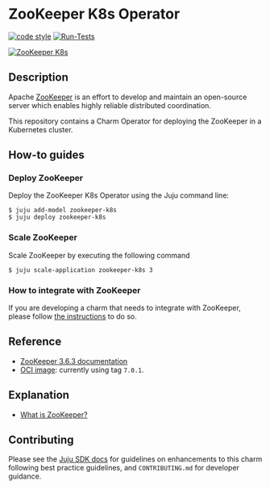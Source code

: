 <!-- Copyright 2022 Canonical Ltd.
See LICENSE file for licensing details. -->

# ZooKeeper K8s Operator

[![code style](https://img.shields.io/badge/code%20style-black-000000.svg)](https://github.com/psf/black/tree/main)
[![Run-Tests](https://github.com/canonical/zookeeper-k8s-operator/actions/workflows/ci.yaml/badge.svg)](https://github.com/canonical/zookeeper-k8s-operator/actions/workflows/ci.yaml)

[![ZooKeeper K8s](https://charmhub.io/zookeeper-k8s/badge.svg)](https://charmhub.io/zookeeper-k8s)

## Description

Apache [ZooKeeper](https://zookeeper.apache.org) is an effort to develop and maintain an open-source server which enables highly reliable distributed coordination.

This repository contains a Charm Operator for deploying the ZooKeeper in a Kubernetes cluster.

<!-- ## Tutorials
-  -->

## How-to guides

### Deploy ZooKeeper

Deploy the ZooKeeper K8s Operator using the Juju command line:

```shell
$ juju add-model zookeeper-k8s
$ juju deploy zookeeper-k8s
```

### Scale ZooKeeper

Scale ZooKeeper by executing the following command

```shell
$ juju scale-application zookeeper-k8s 3
```

### How to integrate with ZooKeeper

If you are developing a charm that needs to integrate with ZooKeeper, please follow [the instructions](https://charmhub.io/zookeeper-k8s/libraries/zookeeper) to do so.

## Reference

- [ZooKeeper 3.6.3 documentation](https://zookeeper.apache.org/doc/r3.6.3/index.html)
- [OCI image](https://hub.docker.com/r/confluentinc/cp-zookeeper): currently using tag `7.0.1`.

## Explanation

- [What is ZooKeeper?](https://zookeeper.apache.org/doc/r3.6.3/zookeeperOver.html)

## Contributing

Please see the [Juju SDK docs](https://juju.is/docs/sdk) for guidelines
on enhancements to this charm following best practice guidelines, and
`CONTRIBUTING.md` for developer guidance.
